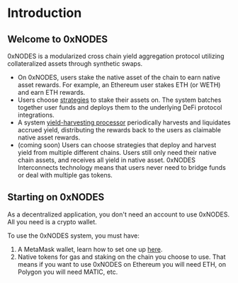 # Introduction

## Welcome to 0xNODES

0xNODES is a modularized cross chain yield aggregation protocol utilizing collateralized assets through synthetic swaps.

* On 0xNODES, users stake the native asset of the chain to earn native asset rewards. For example, an Ethereum user stakes ETH (or WETH) and earn ETH rewards.
* Users choose [strategies](yield-farming-earn-native-assets/providing-liquidity.md) to stake their assets on. The system batches together user funds and deploys them to the underlying DeFi protocol integrations.
* A system [yield-harvesting processor](yield-farming-earn-native-assets/yield-harvest-and-distribution.md) periodically harvests and liquidates accrued yield, distributing the rewards back to the users as claimable native asset rewards.
* (coming soon) Users can choose strategies that deploy and harvest yield from multiple different chains. Users still only need their native chain assets, and receives all yield in native asset. 0xNODES Interconnects technology means that users never need to bridge funds or deal with multiple gas tokens.

## Starting on 0xNODES

As a decentralized application, you don't need an account to use 0xNODES. All you need is a crypto wallet.&#x20;

To use the 0xNODES system, you must have:

1. A MetaMask wallet, learn how to set one up [here](getting-started/wallet.md).
2. Native tokens for gas and staking on the chain you choose to use. That means if you want to use 0xNODES on Ethereum you will need ETH, on Polygon you will need MATIC, etc.
